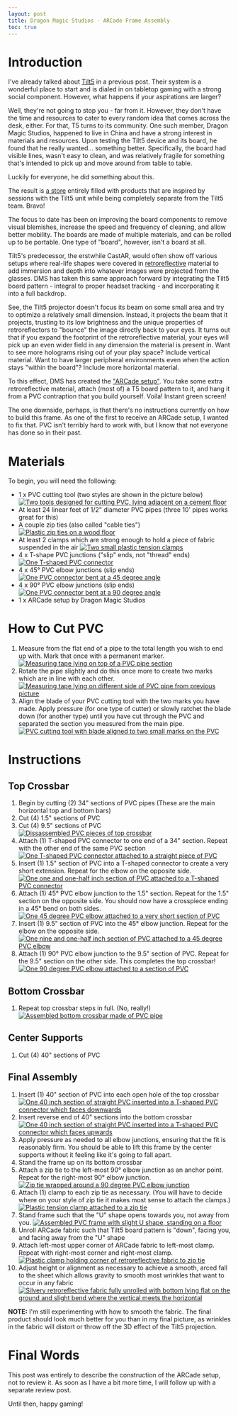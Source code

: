 ```yaml
---
layout: post
title: Dragon Magic Studios - ARCade Frame Assembly
toc: true
---
```


<!--# Table of contents
1. [Introduction](#introduction)
2. [Materials](#materials)
3. [How to Cut PVC](#how-to-cut-pvc)
4. [Instructions](#instructions)
    1. [Top Crossbar](#top-crossbar)
    2. [Bottom Crossbar](#bottom-crossbar)
    3. [Center Supports](#center-supports)
    4. [Final Assembly](#final-assembly)
5. [Final Words](#final-words)-->

<!--<a name="introduction"></a>-->
# Introduction

<!-- excerpt-start -->
I've already talked about [Tilt5](https://www.tiltfive.com/) in a previous post. Their system is a wonderful place to start and is dialed in on tabletop gaming with a strong social component. However, what happens if your aspirations are larger?

Well, they're not going to stop you - far from it. However, they don't have the time and resources to cater to every random idea that comes across the desk, either. For that, T5 turns to its community. One such member, Dragon Magic Studios, happened to live in China and have a strong interest in materials and resources. Upon testing the Tilt5 device and its board, he found that he really wanted... something better. Specifically, the board had visible lines, wasn't easy to clean, and was relatively fragile for something that's intended to pick up and move around from table to table.
<!-- excerpt-end -->

Luckily for everyone, he did something about this.

The result is [a store](https://www.dragonmagicstudio.com/index.php/store) entirely filled with products that are inspired by sessions with the Tilt5 unit while being completely separate from the Tilt5 team. Bravo!

The focus to date has been on improving the board components to remove visual blemishes, increase the speed and frequency of cleaning, and allow better mobility. The boards are made of multiple materials, and can be rolled up to be portable. One type of "board", however, isn't a board at all.

Tilt5's predecessor, the erstwhile CastAR, would often show off various setups where real-life shapes were covered in [retroreflective](https://en.wikipedia.org/wiki/Retroreflector) material to add immersion and depth into whatever images were projected from the glasses. DMS has taken this same approach forward by integrating the Tilt5 board pattern - integral to proper headset tracking - and incorporating it into a full backdrop.

See, the Tilt5 projector doesn't focus its beam on some small area and try to optimize a relatively small dimension. Instead, it projects the beam that it projects, trusting to its low brightness and the unique properties of retroreflectors to "bounce" the image directly back to your eyes. It turns out that if you expand the footprint of the retroreflective material, your eyes will pick up an even wider field in any dimension the material is present in. Want to see more holograms rising out of your play space? Include vertical material. Want to have larger peripheral environments even when the action stays "within the board"? Include more horizontal material.

To this effect, DMS has created the ["ARCade setup"](https://www.dragonmagicstudio.com/index.php/store/product/arcade-setup-sheet-le-version). You take some extra retroreflective material, attach (most of) a T5 board pattern to it, and hang it from a PVC contraption that you build yourself. Voila! Instant green screen!

The one downside, perhaps, is that there's no instructions currently on how to build this frame. As one of the first to receive an ARCade setup, I wanted to fix that. PVC isn't terribly hard to work with, but I know that not everyone has done so in their past.

<!--<a name="materials"></a>-->
# Materials

To begin, you will need the following:
- 1 x PVC cutting tool (two styles are shown in the picture below)
[![Two tools designed for cutting PVC, lying adjacent on a cement floor](/public/img/2022-12-14/cut-pvc-cutter-tools.png#thumbnail "Two examples of PVC cutting tools")](/public/img/2022-12-14/cut-pvc-cutter-tools.png)
- At least 24 linear feet of 1/2" diameter PVC pipes (three 10' pipes works great for this)
- A couple zip ties (also called "cable ties")
[![Plastic zip ties on a wood floor](/public/img/2022-12-14/material-zip-ties.png#thumbnail "Plastic zip ties on a wood floor")](/public/img/2022-12-14/materal-zip-ties.png)
- At least 2 clamps which are strong enough to hold a piece of fabric suspended in the air
[![Two small plastic tension clamps](/public/img/2022-12-14/material-clamps.png#thumbnail "Two small plastic tension clamps")](/public/img/2022-12-14/material-clamps.png)
- 4 x T-shape PVC junctions ("slip" ends, not "thread" ends)
[![One T-shaped PVC connector](/public/img/2022-12-14/material-t-connector.png#thumbnail "One T-shaped PVC connector")](/public/img/2022-12-14/material-t-connector.png)
- 4 x 45° PVC elbow junctions (slip ends)
[![One PVC connector bent at a 45 degree angle](/public/img/2022-12-14/material-45-degree.png#thumbnail "One PVC connector bent at a 45 degree angle")](/public/img/2022-12-14/material-45-degree.png)
- 4 x 90° PVC elbow junctions (slip ends)
[![One PVC connector bent at a 90 degree angle](/public/img/2022-12-14/material-90-degree.png#thumbnail "One PVC connector bent at a 90 degree angle")](/public/img/2022-12-14/material-90-degree.png)
- 1 x ARCade setup by Dragon Magic Studios

<!--<a name="how-to-cut-pvc"></a>-->
# How to Cut PVC
1. Measure from the flat end of a pipe to the total length you wish to end up with. Mark that once with a permanent marker.
[![Measuring tape lying on top of a PVC pipe section](/public/img/2022-12-14/cut-pvc-first-mark.png#thumbnail "Measuring tape lying on top of a PVC pipe section")](/public/img/2022-12-14/cut-pvc-first-mark.png)
2. Rotate the pipe slightly and do this once more to create two marks which are in line with each other.
[![Measuring tape lying on different side of PVC pipe from previous picture](/public/img/2022-12-14/cut-pvc-second-mark.png#thumbnail "Measuring tape lying on different side of PVC pipe from previous picture")](/public/img/2022-12-14/cut-pvc-second-mark.png)
3. Align the blade of your PVC cutting tool with the two marks you have made. Apply pressure (for one type of cutter) or slowly ratchet the blade down (for another type) until you have cut through the PVC and separated the section you measured from the main pipe.
[![PVC cutting tool with blade aligned to two small marks on the PVC](/public/img/2022-12-14/cut-pvc-use-cutters.png#thumbnail "PVC cutting tool with blade aligned to two small marks on the PVC")](/public/img/2022-12-14/cut-pvc-use-cutters.png)

<!--<a name="instructions"></a>-->
# Instructions

<!--<a name="top-crossbar"></a>-->
## Top Crossbar

1. Begin by cutting (2) 34" sections of PVC pipes (These are the main horizontal top and bottom bars)
2. Cut (4) 1.5" sections of PVC
3. Cut (4) 9.5" sections of PVC
[![Dissassembled PVC pieces of top crossbar](/public/img/2022-12-14/top-crossbar-all-pieces.png#thumbnail "Dissassembled PVC pieces of top crossbar")](/public/img/2022-12-14/top-crossbar-all-pieces.png)
4. Attach (1) T-shaped PVC connector to one end of a 34" section. Repeat with the other end of the same PVC section
[![One T-shaped PVC connector attached to a straight piece of PVC](/public/img/2022-12-14/top-crossbar-t-connector.png#thumbnail "One T-shaped PVC connector attached to a straight piece of PVC")](/public/img/2022-12-14/top-crossbar-t-connector.png)
5. Insert (1) 1.5" section of PVC into a T-shaped connector to create a very short extension. Repeat for the elbow on the opposite side.
[![One one and one-half inch section of PVC attached to a T-shaped PVC connector](/public/img/2022-12-14/top-crossbar-short-section.png#thumbnail "One one and one-half inch section of PVC attached to a T-shaped PVC connector")](/public/img/2022-12-14/top-crossbar-short-section.png)
6. Attach (1) 45° PVC elbow junction to the 1.5" section. Repeat for the 1.5" section on the opposite side. You should now have a crosspiece ending in a 45° bend on both sides.
[![One 45 degree PVC elbow attached to a very short section of PVC](/public/img/2022-12-14/top-crossbar-45-degree.png#thumbnail "One 45 degree PVC elbow attached to a very short section of PVC")](/public/img/2022-12-14/top-crossbar-45-degree.png)
7. Insert (1) 9.5" section of PVC into the 45° elbow junction. Repeat for the elbow on the opposite side.
[![One nine and one-half inch section of PVC attached to a 45 degree PVC elbow](/public/img/2022-12-14/top-crossbar-9-inch-straight.png#thumbnail "One nine and one-half inch section of PVC attached to a 45 degree PVC elbow")](/public/img/2022-12-14/top-crossbar-9-inch-straight.png)
8. Attach (1) 90° PVC elbow junction to the 9.5" section of PVC. Repeat for the 9.5" section on the other side. This completes the top crossbar!
[![One 90 degree PVC elbow attached to a section of PVC](/public/img/2022-12-14/top-crossbar-90-degree.png#thumbnail "One 90 degree PVC elbow attached to a section of PVC")](/public/img/2022-12-14/top-crossbar-90-degree.png)

<!--<a name="bottom-crossbar"></a>-->
## Bottom Crossbar
1. Repeat top crossbar steps in full. (No, really!)
[![Assembled bottom crossbar made of PVC pipe](/public/img/2022-12-14/bottom-crossbar-really.png#thumbnail "Assembled bottom crossbar made of PVC pipe")](/public/img/2022-12-14/bottom-crossbar-really.png)

<!--<a name="center-supports"></a>-->
## Center Supports
1. Cut (4) 40" sections of PVC

<!--<a name="final-assembly"></a>-->
## Final Assembly
1. Insert (1) 40" section of PVC into each open hole of the top crossbar
[![One 40 inch section of straight PVC inserted into a T-shaped PVC connector which faces downwards](/public/img/2022-12-14/final-assembly-top-crossbar.png#thumbnail "One 40 inch section of straight PVC inserted into a T-shaped PVC connector which faces downwards")](/public/img/2022-12-14/final-assembly-top-crossbar.png)
1. Insert reverse end of 40" sections into the bottom crossbar
[![One 40 inch section of straight PVC inserted into a T-shaped PVC connector which faces upwards](/public/img/2022-12-14/final-assembly-bottom-crossbar.png#thumbnail "One 40 inch section of straight PVC inserted into a T-shaped PVC connector which faces upwards")](/public/img/2022-12-14/final-assembly-bottom-crossbar.png)
1. Apply pressure as needed to all elbow junctions, ensuring that the fit is reasonably firm. You should be able to lift this frame by the center supports without it feeling like it's going to fall apart.
1. Stand the frame up on its bottom crossbar
1. Attach a zip tie to the left-most 90° elbow junction as an anchor point. Repeat for the right-most 90° elbow junction.
[![Zip tie wrapped around a 90 degree PVC elbow junction](/public/img/2022-12-14/final-assembly-zip-tie-corner.png#thumbnail "Zip tie wrapped around a 90 degree PVC elbow junction")](/public/img/2022-12-14/final-assembly-zip-tie-corner.png)
1. Attach (1) clamp to each zip tie as necessary. (You will have to decide where on your style of zip tie it makes most sense to attach the clamps.)
[![Plastic tension clamp attached to a zip tie](/public/img/2022-12-14/final-assembly-clamp-zip-tie.png#thumbnail "Plastic tension clamp attached to a zip tie")](/public/img/2022-12-14/final-assembly-clamp-zip-tie.png)
1. Stand frame such that the "U" shape opens towards you, not away from you.
[![Assembled PVC frame with slight U shape, standing on a floor](/public/img/2022-12-14/final-assembly-frame-facing.png#thumbnail "Assembled PVC frame with slight U shape, standing on a floor")](/public/img/2022-12-14/final-assembly-frame-facing.png)
1. Unroll ARCade fabric such that Tilt5 board pattern is "down", facing you, and facing away from the "U" shape
1. Attach left-most upper corner of ARCade fabric to left-most clamp. Repeat with right-most corner and right-most clamp.
[![Plastic clamp holding corner of retroreflective fabric to zip tie](/public/img/2022-12-14/final-assembly-clamp-corner-fabric.png#thumbnail "Plastic clamp holding corner of retroreflective fabric to zip tie")](/public/img/2022-12-14/final-assembly-clamp-corner-fabric.png)
1. Adjust height or alignment as necessary to achieve a smooth, arced fall to the sheet which allows gravity to smooth most wrinkles that want to occur in any fabric
[![Silvery retroreflective fabric fully unrolled with bottom lying flat on the ground and slight bend where the vertical meets the horizontal](/public/img/2022-12-14/final-assembly-complete.png#thumbnail "Silvery retroreflective fabric fully unrolled with bottom lying flat on the ground and slight bend where the vertical meets the horizontal")](/public/img/2022-12-14/final-assembly-complete.png)

<strong>NOTE:</strong> I'm still experimenting with how to smooth the fabric. The final product should look much better for you than in my final picture, as wrinkles in the fabric will distort or throw off the 3D effect of the Tilt5 projection.

<!--<a name="final-words"></a>-->
# Final Words

This post was entirely to describe the construction of the ARCade setup, not to review it. As soon as I have a bit more time, I will follow up with a separate review post.

Until then, happy gaming!
